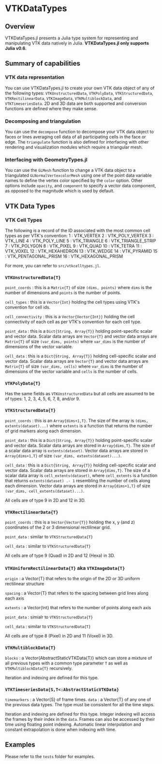 # VTKDataTypes
## Overview

VTKDataTypes.jl presents a Julia type system for representing and manipulating VTK data natively in Julia. **VTKDataTypes.jl only supports Julia v0.6.**

## Summary of capabilities

### VTK data representation

You can use VTKDataTypes.jl to create your own VTK data object of any of the following types: `VTKUnstructuredData`, `VTKPolyData`, `VTKStructuredData`, `VTKRectilinearData`, `VTKImageData`, `VTKMultiblockData`, and `VTKTimeseriesData`. 2D and 3D data are both supported and conversion functions are defined where they make sense.

### Decomposing and triangulation

You can use the `decompose` function to decompose your VTK data object to faces or lines averaging cell data of all participating cells in the face or edge. The `triangulate` function is also defined for interfacing with other rendering and visualization modules which require a triangular mesh.

### Interfacing with GeometryTypes.jl

You can use the `GLMesh` function to change a VTK data object to a triangulated `GLNormalVertexcolorMesh` using one of the point data variable names to define the vertex color specified by the `color` option. Other options include `opacity`, and `component` to specify a vector data component, as opposed to the magnitude which is used by default. 

## VTK Data Types

### VTK Cell Types

The following is a record of the ID associated with the most common cell types as per VTK's convention:
1	: 	VTK_VERTEX
2	: 	VTK_POLY_VERTEX
3	:	VTK_LINE
4	:	VTK_POLY_LINE
5	:	VTK_TRIANGLE
6	:	VTK_TRIANGLE_STRIP
7	:	VTK_POLYGON
8	:	VTK_PIXEL
9	:	VTK_QUAD
10	:	VTK_TETRA 
11	:	VTK_VOXEL
12	:	VTK_HEXAHEDRON
13	:	VTK_WEDGE 
14	:	VTK_PYRAMID 
15	:	VTK_PENTAGONAL_PRISM
16	:	VTK_HEXAGONAL_PRISM 

For more, you can refer to `src/vtkcelltypes.jl`.

### `VTKUnstructuredData{T}`
`point_coords` : this is a `Matrix{T}` of size `(dims, points)` where `dims` is the number of dimensions and `points` is the number of points.

`cell_types` : this is a `Vector{Int}` holding the cell types using VTK's convention for cell ids.

`cell_connectivity` : this is a `Vector{Vector{Int}}` holding the cell connectivity of each cell as per VTK's convention for each cell type.

`point_data` : this is a `Dict{String, Array{T}}` holding point-specific scalar and vector data. Scalar data arrays are `Vector{T}` and vector data arrays are `Matrix{T}` of size `(var_dims, points)` where `var_dims` is the number of dimensions of the vector variable.

`cell_data` : this is a `Dict{String, Array{T}}` holding cell-specific scalar and vector data. Scalar data arrays are `Vector{T}` and vector data arrays are `Matrix{T}` of size `(var_dims, cells)` where `var_dims` is the number of dimensions of the vector variable and `cells` is the number of cells.

### `VTKPolyData{T}`

Has the same fields as `VTKUnstructuredData` but all cells are assumed to be of types: 1, 2, 3, 4, 5, 6, 7, 8, and/or 9.

### `VTKStructuredData{T}`

`point_coords` : this is an `Array{dims+1,T}`. The size of the array is `(dims, extents(dataset)...)` where `extents` is a function that returns the number of grid markers along each dimension.

`point_data` : this is a `Dict{String, Array{T}}` holding point-specific scalar and vector data. Scalar data arrays are stored in `Array{dims,T}`. The size of a scalar data array is `extents(dataset)`. Vector data arrays are stored in `Array{dims+1,T}` of size `(var_dims, extents(dataset)...)`.

`cell_data` : this is a `Dict{String, Array{T}}` holding cell-specific scalar and vector data. Scalar data arrays are stored in `Array{dims,T}`. The size of a scalar data array is `cell_extents(dataset)`, where `cell_extents` is a function that returns `extents(dataset) .- 1` resembling the number of cells along each dimension. Vector data arrays are stored in `Array{dims+1,T}` of size `(var_dims, cell_extents(dataset)...)`.

All cells are of type 9 in 2D and 12 in 3D.

### `VTKRectilinearData{T}`

`point_coords` : this is a `Vector{Vector{T}}` holding the x, y (and z) coordinates of the 2 or 3 dimensional rectilinear grid.

`point_data` : similar to `VTKStructuredData{T}`

`cell_data` : similar to `VTKStructuredData{T}`

All cells are of type 9 (Quad) in 2D and 12 (Hexa) in 3D.

### `VTKUniformRectilinearData{T}` aka `VTKImageData{T}`

`origin` : a Vector{T} that refers to the origin of the 2D or 3D uniform rectilinear structure

`spacing` : a Vector{T} that refers to the spacing between grid lines along each axis

`extents` : a Vector{Int} that refers to the number of points along each axis

`point_data` : simialr to `VTKStructuredData{T}`

`cell_data` : similar to `VTKStructuredData{T}`

All cells are of type 8 (Pixel) in 2D and 11 (Voxel) in 3D.

### `VTKMultiblockData{T}`

`blocks` : a Vector{AbstractStaticVTKData{T}} which can store a mixture of all previous types with a common type parameter `T` as well as `VTKMultiblockData{T}` recursively.

Iteration and indexing are defined for this type.

### `VTKTimeseriesData{S,T<:AbstractStaticVTKData}`

`timemarkers` : a Vector{S} of frame times.
`data` : a Vector{T} of any one of the previous data types. The type must be consistent for all the time steps.

Iteration and indexing are defined for this type. Integer indexing will access the frames by their index in the `data`. Frames can also be accessed by their time using floating point indexing. Automatic linear interpolation and constant extrapolation is done when indexing with time.

## Examples

Please refer to the `tests` folder for examples.

